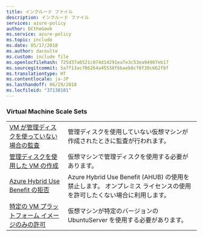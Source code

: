 ```yaml
---
title: インクルード ファイル
description: インクルード ファイル
services: azure-policy
author: DCtheGeek
ms.service: azure-policy
ms.topic: include
ms.date: 05/17/2018
ms.author: dacoulte
ms.custom: include file
ms.openlocfilehash: 725d37a6521c874d14291ea7e3c53ea94907eb17
ms.sourcegitcommit: 5a7f13ac706264a45538f6baeb8cf8f30c662f8f
ms.translationtype: HT
ms.contentlocale: ja-JP
ms.lasthandoff: 06/29/2018
ms.locfileid: "37138101"
---
```

### <a name="virtual-machine-scale-sets"></a>Virtual Machine Scale Sets

|  |  |
|---------|---------|
| [VM が管理ディスクを使っていない場合の監査](../articles/azure-policy/scripts/create-vm-managed-disk.md) | 管理ディスクを使用していない仮想マシンが作成されたときに監査が行われます。|
| [管理ディスクを使用した VM の作成](../articles/azure-policy/scripts/use-managed-disk-vm.md) | 仮想マシンで管理ディスクを使用する必要があります。|
| [Azure Hybrid Use Benefit の拒否](../articles/azure-policy/scripts/deny-hybrid-use.md) | Azure Hybrid Use Benefit (AHUB) の使用を禁止します。 オンプレミス ライセンスの使用を許可したくない場合に利用します。 |
| [特定の VM プラットフォーム イメージのみの許可](../articles/azure-policy/scripts/allow-certain-vm-image.md) | 仮想マシンが特定のバージョンの UbuntuServer を使用する必要があります。 |